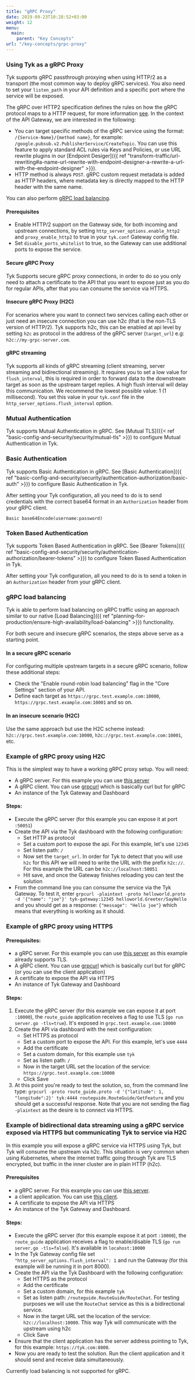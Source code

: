```yaml
---
title: "gRPC Proxy"
date: 2019-09-23T10:28:52+03:00
weight: 12
menu:
  main:
    parent: "Key Concepts"
url: "/key-concepts/grpc-proxy"
---
```


### Using Tyk as a gRPC Proxy

Tyk supports gRPC passthrough proxying when using HTTP/2 as a transport (the most common way to deploy gRPC services).
You also need to set your `listen_path` in your API definition and a specific port where the service will be exposed.

The gRPC over HTTP2 specification defines the rules on how the gRPC protocol maps to a HTTP request, for more information [see](https://github.com/grpc/grpc/blob/master/doc/PROTOCOL-HTTP2.md). In the context of the API Gateway, we are interested in the following:

- You can target specific methods of the gRPC service using the format: `/{Service-Name}/{method name}`, for example: `/google.pubsub.v2.PublisherService/CreateTopic`. You can use this feature to apply standard ACL rules via Keys and Policies, or use URL rewrite plugins in our [Endpoint Desiger]({{ ref "transform-traffic/url-rewriting#a-name-url-rewrite-with-endpoint-designer-a-rewrite-a-url-with-the-endpoint-designer" >}}). 
- HTTP method is always `POST`.
gRPC custom request metadata is added as HTTP headers, where metadata key is directly mapped to the HTTP header with the same name. 

You can also perform [gRPC load balancing](#grpc-load-balancing).

#### Prerequisites
- Enable  HTTP/2 support on the Gateway side, for both incoming and upstream connections, by setting `http_server_options.enable_http2` and `proxy_enable_http2` to true in your `tyk.conf` Gateway config file.
- Set `disable_ports_whitelist` to true, so the Gateway can use additional ports to expose the service.

#### Secure gRPC Proxy
Tyk Supports secure gRPC proxy connections, in order to do so you only need to attach a certificate to the API that you want to expose just as you do for regular APIs, after that you can consume the service via HTTPS.

#### Insecure gRPC Proxy (H2C)
For scenarios where you want to connect two services calling each other or just need an insecure connection you can use h2c (that is the non-TLS version of HTTP/2). Tyk supports h2c, this can be enabled at api level by setting `h2c` as protocol in the address of the gRPC server (`target_url`) e.g: `h2c://my-grpc-server.com`.

#### gRPC streaming
Tyk supports all kinds of gRPC streaming (client streaming, server streaming and bidirectional streaming). It requires you to set a low value for `flush_interval`, this is required in order to forward data to the downstream target as soon as the upstream target replies. A high flush interval will delay this communication. We recommend the lowest possible value: 1 (1 millisecond). You set this value in your `tyk.conf` file in the `http_server_options.flush_interval` option.

### Mutual Authentication
Tyk supports Mutual Authentication in gRPC. See [Mutual TLS]({{< ref "basic-config-and-security/security/mutual-tls" >}}) to configure Mutual Authentication in Tyk. 

### Basic Authentication
Tyk supports Basic Authentication in gRPC. See [Basic Authentication]({{ ref "basic-config-and-security/security/authentication-authorization/basic-auth" >}}) to configure Basic Authentication in Tyk. 

After setting your Tyk configuration, all you need to do is to send credentials with the correct base64 format in an `Authorization` header from your gRPC client. 

`Basic base64Encode(username:password)`

### Token Based Authentication
Tyk supports Token Based Authentication in gRPC. See [Bearer Tokens]({{ ref "basic-config-and-security/security/authentication-authorization/bearer-tokens" >}}) to configure Token Based Authentication in Tyk. 

After setting your Tyk configuration, all you need to do is to send a token in an `Authorization` header from your gRPC client.

### gRPC load balancing

Tyk is able to perform load balancing on gRPC traffic using an approach similar to our native [Load Balancing]({{ ref "planning-for-production/ensure-high-availability/load-balancing" >}}) functionality.

For both secure and insecure gRPC scenarios, the steps above serve as a starting point.

#### In a secure gRPC scenario

For configuring multiple upstream targets in a secure gRPC scenario, follow these additional steps:

* Check the "Enable round-robin load balancing" flag in the "Core Settings" section of your API.
* Define each target as `https://grpc.test.example.com:10000`, `https://grpc.test.example.com:10001` and so on.

#### In an insecure scenario (H2C)

Use the same approach but use the H2C scheme instead: `h2c://grpc.test.example.com:10000`, `h2c://grpc.test.example.com:10001`, etc. 


### Example of gRPC proxy using H2C
This is the simplest way to have a working gRPC proxy setup. You will need:

* A gRPC server. For this example you can use [this server](https://github.com/grpc/grpc-go/tree/master/examples/helloworld)
* A gRPC client. You can use [grpcurl](https://github.com/fullstorydev/grpcurl) which is basically curl but for gRPC
* An instance of the Tyk Gateway and Dashboard

#### Steps:
* Execute the gRPC server (for this example you can expose it at port `:50051`)
* Create the API via the Tyk dashboard with the following configuration:
    * Set HTTP as protocol
    * Set a custom port to expose the api. For this example, let's use `12345`
    * Set listen path: `/`
    * Now set the `target_url`. In order for Tyk to detect that you will use `h2c` for this API we will need to write the URL with the prefix `h2c://`. For this example the URL can be `h2c://localhost:50051`
    * Hit save, and once the Gateway finishes reloading you can test the solution
* From the command line you can consume the service via the Tyk Gateway. To test it, enter `grpcurl -plaintext -proto helloworld.proto -d '{"name": "joe"}' tyk-gateway:12345 helloworld.Greeter/SayHello` and you should get as a response: `{"message": "Hello joe"}` which means that everything is working as it should.

### Example of gRPC proxy using HTTPS

#### Prerequisites:
* a gRPC server. For this example you can use [this server](https://github.com/grpc/grpc-go/tree/master/examples/route_guide) as this example already supports TLS.
* A gRPC client. You can use [grpcurl](https://github.com/fullstorydev/grpcurl) which is basically curl but for gRPC (or you can use the client application)
* A certificate to expose the API via HTTPS
* An instance of Tyk Gateway and Dashboard

#### Steps:
1. Execute the gRPC server (for this example we can expose it at port `:10000`), the `route_guide` application receives a flag to use TLS (`go run server.go -tls=true`). It's exposed in `grpc.test.example.com:10000`
2. Create the API via dashboard with the next configuration:
    * Set HTTPS as protocol
    * Set a custom port to expose the API. For this example, let's use `4444`
    * Add the certificate 
    * Set a custom domain, for this example use `tyk`
    * Set as listen path: `/`
    * Now in the target URL set the location of the service: `https://grpc.test.example.com:10000`
    * Click Save
3. At this point you're ready to test the solution, so, from the command line type: `grpcurl -proto route_guide.proto -d '{"latitude": 1, "longitude":2}' tyk:4444 routeguide.RouteGuide/GetFeature` and you should get a successful response. Note that you are not sending the flag `-plaintext` as the desire is to connect via HTTPS.


### Example of bidirectional data streaming using a gRPC service exposed via HTTPS but communicating Tyk to service via H2C

In this example you will expose a gRPC service via HTTPS using Tyk, but Tyk will consume the upstream via h2c. This situation is very common when using Kubernetes, where the internet traffic going through Tyk are TLS encrypted, but traffic in the inner cluster are in plain HTTP (h2c).

#### Prerequisites
* a gRPC server. For this example you can use [this server](https://github.com/grpc/grpc-go/tree/master/examples/route_guide).
* a client application. You can use [this client](https://github.com/grpc/grpc-go/tree/master/examples/route_guide/client).
* A certificate to expose the API via HTTPS
* An instance of the Tyk Gateway and Dashboard.

#### Steps:
* Execute the gRPC server (for this example expose it at port `:10000`), the `route_guide` application receives a flag to enable/disable TLS (`go run server.go -tls=false`). It's available in `locahost:10000`
* In the Tyk Gateway config file set `"http_server_options.flush_interval": 1`  and run the Gateway (for this example will be running it in port 8000).
* Create the API via the Tyk Dashboard with the following configuration:
    * Set HTTPS as the protocol
    * Add the certificate 
    * Set a custom domain, for this example `tyk`
    * Set as listen path: `/routeguide.RouteGuide/RouteChat`. For testing purposes we will use the `RouteChat` service as this is a bidirectional service.
    * Now in the target URL set the location of the service: `h2c://localhost:10000`. This way Tyk will communicate with the upstream using h2c
    * Click Save
* Ensure that the client application has the server address pointing to Tyk, for this example: `https://tyk.com:8000`.
* Now you are ready to test the solution. Run the client application and it should send and receive data simultaneously.

Currently load balancing is not supported for gRPC.

